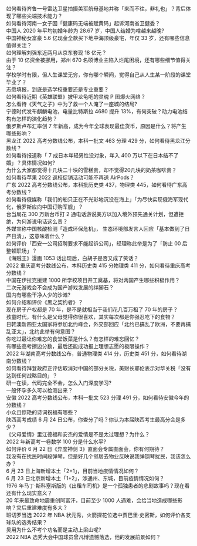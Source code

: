 如何看待齐鲁一号雷达卫星拍摄美军航母基地并称「来而不往，非礼也」？背后体现了哪些尖端技术能力？  
如何看待河南一女子因「健康码无端被赋黄码」起诉河南省卫健委？  
中国人 2020 年平均初婚年龄为 28.67 岁，中国人结婚为啥越来越晚?  
中国神秘女富豪 5.6 亿现金全款买下地中海顶级豪宅，年仅 33 岁，还有哪些信息值得关注？  
如何理解刘强东近两月从京东套现 18 亿元？  
由于 10 亿资金被挪用，郑州 670 名硕博业主陷入烂尾困境，还有哪些细节值得关注？  
学校学时有限，但人生课堂无穷，你有哪个瞬间，觉得自己从人生某一阶段的课堂毕业了？  
志愿填报，到底是选学校重要还是专业重要？  
如何看待近期《英雄联盟》披甲龙龟吧的灵魂 P 图爆火网络？  
怎么看待《天气之子》中为了救一个人淹了一座城的结局?  
宁德时代发布麒麟电池，电量比特斯拉 4680 提升 13%，有何突破？动力电池结构有怎样的演化趋势？  
俄罗斯卢布汇率创 7 年新高，成为今年全球表现最佳货币，原因是什么？将产生哪些影响？  
黑龙江 2022 高考分数线公布，本科一批文 463 分理 429 分，如何看待黑龙江分数线？  
如何看待报道称「 7 成日本年轻男性没对象，年入 400 万以下在日本结不了婚」？具体情况如何?  
为什么大家都觉得十几块二十块的雪糕贵，却不觉得20几块的奶茶咖啡贵？  
如何看待苹果 2022 返校促销活动可能不再送 AirPods？  
广东 2022 高考分数线公布，本科批历史类 437，物理类 445，如何看待广东高考分数线？  
如何看待俄媒称「我们的船只正在不光彩地沉没在海上」「为尽快实现俄海军现代化，俄罗斯应向中国订购军舰」？  
台当局花 300 万新台币打 2 通电话游说美方以加入境外预先通关计划，但遭拒绝，为何游说电话这么贵？  
外媒宣称中国核酸检测「造成环保危机」， 生态环境部发言人回应「基本做到了日产日清」，这意味着什么？  
如何评价「西安一公司招聘要求不能起诉公司」，经理称此举是为了「防止 00 后整顿职场」？  
《海贼王》漫画 1053 话出现后，白胡子是否又成了笑话？  
2022 重庆高考分数线公布，本科历史类 415 分物理类 411 分，如何看待重庆高考分数线？  
中国在伊拉克援建 1000 所学校项目开工奠基，将对两国产生哪些积极作用？  
二次元游戏会不会成为国产游戏发展的绊脚石？  
国内有哪些干净人少的沙滩?  
如何介绍和评价《黑之契约者》？  
现在房子产权都是 70 年，是不是就相当于我们花几百万租了 70 年的房子？  
孩童时代，有什么是父母觉得你很喜欢，其实每次都是你强忍吃下的食物？  
日韩澳新四亚太国家将参加北约峰会，外交部回应「北约已搞乱了欧洲，不要再搞乱亚太」，北约此举有何意图？  
你吃过最让你难忘的食堂饭菜是什么？有怎样的难忘回忆？  
有哪些高考擦边分数，最后还能成功报上理想志愿的极限操作？  
2022 年湖南高考分数线公布，普通物理类 414 分，历史类 451 分，如何看待湖南分数线？  
如何看待拜登政府正评估取消对中国的部分关税，美财长耶伦表示对华关税「没有达到任何战略目的​」？  
研一在读，代码完全不会，怎么入门深度学习?  
一般怀孕多久可以检测出来？  
安徽 2022 高考分数线公布，本科一批文 523 分理 491 分，如何看待安徽今年的分数线？  
小众且惊艳的诗词祝福有哪些？  
陕西高考成绩 6 月 24 日公布，你查分了吗？你认为本届陕西考生最高分会是多少？  
《父母爱情》里江德福和安杰的爱情是不是太过理想？为什么？  
2022 年新高考一卷数学 100 分是什么水平?  
如何评价 6 月 22 日《异度神剑 3》直面会专属直面会，你有何期待？  
我没有在扰民时间段弹琴，但是好几个邻居去物业反映说我弹钢琴扰民，我该怎么办？  
6 月 23 日上海新增本土「2+1」，目前当地疫情情况如何？  
6 月 23 日北京新增本土「1+2」，涉通州、东城，目前疫情情况如何？  
1976 年马丁·斯科塞斯版的《出租车司机》是一个孤独患者的悲剧故事吗？现在看还有什么现实意义？  
20 年来最致命地震重创阿富汗，目前至少 1000 人遇难，会给当地造成哪些影响？灾后重建难度有多大？  
班切罗当选 2022 年 NBA 状元秀，火箭探花位选中贾巴里·史密斯，如何评价各支球队的选秀结果？  
吴用为什么不考个功名而是主动上梁山呢?  
2022 NBA 选秀大会中国球员曾凡博遗憾落选，他的发展前景如何？  
